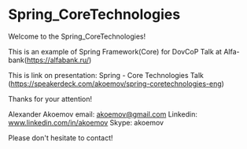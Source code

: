 # Spring_CoreTechnologies

Welcome to the Spring_CoreTechnologies!

This is an example of Spring Framework(Core) for DovCoP Talk at Alfa-bank(https://alfabank.ru/)

This is link on presentation: Spring - Core Technologies Talk
(https://speakerdeck.com/akoemov/spring-coretechnologies-eng)

Thanks for your attention!

Alexander Akoemov email: akoemov@gmail.com Linkedin: www.linkedin.com/in/akoemov Skype: akoemov

Please don't hesitate to contact!
